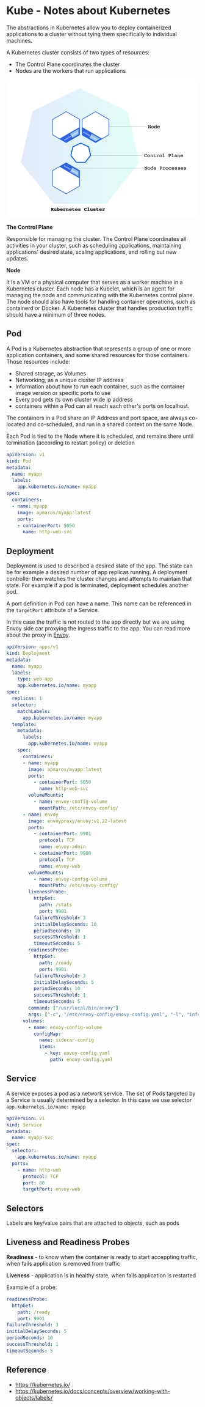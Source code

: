 # Kube - Notes about Kubernetes

The abstractions in Kubernetes allow you to deploy containerized applications to a cluster without tying them specifically to individual machines.

A Kubernetes cluster consists of two types of resources:
- The Control Plane coordinates the cluster
- Nodes are the workers that run applications

![kubernete cluster](assets/kube-cluster.png)

**The Control Plane**

Responsible for managing the cluster. The Control Plane coordinates all activities in your cluster, such as scheduling applications, maintaining applications' desired state, scaling applications, and rolling out new updates.

**Node**

It is a VM or a physical computer that serves as a worker machine in a Kubernetes cluster.
Each node has a Kubelet, which is an agent for managing the node and communicating with the Kubernetes control plane. The node should also have tools for handling container operations, such as containerd or Docker. A Kubernetes cluster that handles production traffic should have a minimum of three nodes.

## Pod

A Pod is a Kubernetes abstraction that represents a group of one or more application containers, and some shared resources for those containers. Those resources include:
- Shared storage, as Volumes
- Networking, as a unique cluster IP address
- Information about how to run each container, such as the container image version or specific ports to use
- Every pod gets its own cluster wide ip address
- containers within a Pod can all reach each other's ports on localhost.

The containers in a Pod share an IP Address and port space, are always co-located and co-scheduled, and run in a shared context on the same Node.

Each Pod is tied to the Node where it is scheduled, and remains there until termination (according to restart policy) or deletion

```yaml
apiVersion: v1
kind: Pod
metadata:
  name: myapp
  labels:
    app.kubernetes.io/name: myapp
spec:
  containers:
  - name: myapp
    image: apmaros/myapp:latest
    ports:
    - containerPort: 5050
      name: http-web-svc
```

## Deployment

Deployment is used to described a desired state of the app. The state can be for example a desired number of app replicas running. A deployment controller then watches the cluster changes and attempts to maintain that state. For example if a pod is terminated, deployment schedules another pod.

A port definition in Pod can have a name. This name can be referenced in the `targetPort` attribute of a Service.

In this case the traffic is not routed to the app directly but we are using Envoy side car proxying the ingress traffic to the app. You can read more about the proxy in [Envoy](envoy.md).

```yaml
apiVersion: apps/v1
kind: Deployment
metadata:
  name: myapp
  labels:
    type: web-app
    app.kubernetes.io/name: myapp
spec:
  replicas: 1
  selector:
    matchLabels:
      app.kubernetes.io/name: myapp
  template:
    metadata:
      labels:
        app.kubernetes.io/name: myapp
    spec:
      containers:
      - name: myapp
        image: apmaros/myapp:latest
        ports:
          - containerPort: 5050
            name: http-web-svc
        volumeMounts:
          - name: envoy-config-volume
            mountPath: /etc/envoy-config/
      - name: envoy
        image: envoyproxy/envoy:v1.22-latest
        ports:
          - containerPort: 9901
            protocol: TCP
            name: envoy-admin
          - containerPort: 9900
            protocol: TCP
            name: envoy-web
        volumeMounts:
          - name: envoy-config-volume
            mountPath: /etc/envoy-config/
        livenessProbe:
          httpGet:
            path: /stats
            port: 9901
          failureThreshold: 3
          initialDelaySeconds: 10
          periodSeconds: 10
          successThreshold: 1
          timeoutSeconds: 5
        readinessProbe:
          httpGet:
            path: /ready
            port: 9901
          failureThreshold: 3
          initialDelaySeconds: 5
          periodSeconds: 10
          successThreshold: 1
          timeoutSeconds: 5
        command: ["/usr/local/bin/envoy"]
        args: ["-c", "/etc/envoy-config/enovy-config.yaml", "-l", "info","--service-cluster","servicea","--service-node","servicea", "--log-format", "[METADATA][%Y-%m-%d %T.%e][%t][%l][%n] %v"]
      volumes:
        - name: envoy-config-volume
          configMap:
            name: sidecar-config
            items:
              - key: envoy-config.yaml
                path: enovy-config.yaml

```

## Service

A service exposes a pod as a network service. The set of Pods targeted by a Service is usually determined by a selector. In this case we use selector `app.kubernetes.io/name: myapp`

```yaml
apiVersion: v1
kind: Service
metadata:
  name: myapp-svc
spec:
  selector:
    app.kubernetes.io/name: myapp
  ports:
    - name: http-web
      protocol: TCP
      port: 80
      targetPort: envoy-web
```

## Selectors
Labels are key/value pairs that are attached to objects, such as pods

## Liveness and Readiness Probes

**Readiness** - to know when the container is ready to start acceppting traffic, when fails application is removed from traffic

**Liveness** - application is in healthy state, when fails application is restarted

Example of a probe:

```yaml
readinessProbe:
  httpGet:
    path: /ready
    port: 9901
failureThreshold: 3
initialDelaySeconds: 5
periodSeconds: 10
successThreshold: 1
timeoutSeconds: 5
```

## Reference
- https://kubernetes.io/
- https://kubernetes.io/docs/concepts/overview/working-with-objects/labels/
